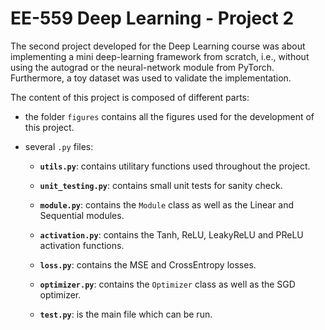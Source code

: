 # EE-559 Deep Learning - Project 2

The second project developed for the Deep Learning course was about implementing a mini deep-learning framework from scratch, i.e., without using the autograd or the neural-network module from PyTorch. Furthermore, a toy dataset was used to validate the implementation.

The content of this project is composed of different parts:

- the folder `figures` contains all the figures used for the development of this project. 

- several `.py` files:

    - **`utils.py`**: contains utilitary functions used throughout the project.

    - **`unit_testing.py`**: contains small unit tests for sanity check.

    - **`module.py`**: contains the `Module` class as well as the Linear and Sequential modules.

    - **`activation.py`**: contains the Tanh, ReLU, LeakyReLU and PReLU activation functions.

    - **`loss.py`**: contains the MSE and CrossEntropy losses.

    - **`optimizer.py`**: contains the `Optimizer` class as well as the SGD optimizer.

    - **`test.py`**: is the main file which can be run.